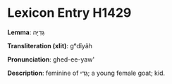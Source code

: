 # Lexicon Entry H1429

**Lemma**: גְּדִיָּה

**Transliteration (xlit)**: gᵉdîyâh

**Pronunciation**: ghed-ee-yaw'

**Description**:
feminine of גְּדִי; a young female goat; kid.
